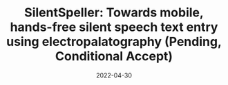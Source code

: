 ---
title: "SilentSpeller: Towards mobile, hands-free silent speech text entry using electropalatography (Pending, Conditional Accept)"
collection: publications
date: 2022-04-30
venue: 'Proceedings of the 2022 CHI Conference on Human Factors in Computing Systems'
paperurl: ''
citation: ' Naoki Kimura,  <b>Tan Gemicioglu</b>,  Jonathan Womack,  Richard Li,  Yuhui Zhao,  Abdelkareem Bedri, Zixiong Su, Alex Olwal,  Jun Rekimoto,  Thad Starner, &quot;SilentSpeller: Towards mobile, hands-free silent speech text entry using electropalatography.&quot; Proceedings of the 2022 CHI Conference on Human Factors in Computing Systems, 2022.'
---
